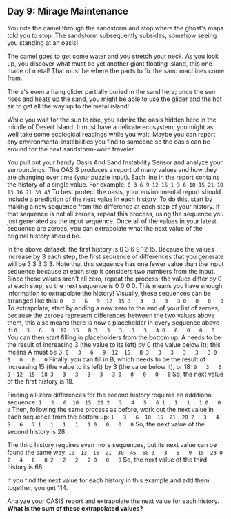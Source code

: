 ## Day 9: Mirage Maintenance
You ride the camel through the sandstorm and stop where the ghost's maps told you to stop. The sandstorm subsequently subsides, somehow seeing you standing at an oasis!

The camel goes to get some water and you stretch your neck. As you look up, you discover what must be yet another giant floating island, this one made of metal! That must be where the parts to fix the sand machines come from.

There's even a hang glider partially buried in the sand here; once the sun rises and heats up the sand, you might be able to use the glider and the hot air to get all the way up to the metal island!

While you wait for the sun to rise, you admire the oasis hidden here in the middle of Desert Island. It must have a delicate ecosystem; you might as well take some ecological readings while you wait. Maybe you can report any environmental instabilities you find to someone so the oasis can be around for the next sandstorm-worn traveler.

You pull out your handy Oasis And Sand Instability Sensor and analyze your surroundings. The OASIS produces a report of many values and how they are changing over time (your puzzle input). Each line in the report contains the history of a single value. For example:
``
0 3 6 9 12 15
1 3 6 10 15 21
10 13 16 21 30 45
``
To best protect the oasis, your environmental report should include a prediction of the next value in each history. To do this, start by making a new sequence from the difference at each step of your history. If that sequence is not all zeroes, repeat this process, using the sequence you just generated as the input sequence. Once all of the values in your latest sequence are zeroes, you can extrapolate what the next value of the original history should be.

In the above dataset, the first history is 0 3 6 9 12 15. Because the values increase by 3 each step, the first sequence of differences that you generate will be 3 3 3 3 3. Note that this sequence has one fewer value than the input sequence because at each step it considers two numbers from the input. Since these values aren't all zero, repeat the process: the values differ by 0 at each step, so the next sequence is 0 0 0 0. This means you have enough information to extrapolate the history! Visually, these sequences can be arranged like this:
``
0   3   6   9  12  15
  3   3   3   3   3
    0   0   0   0
``
To extrapolate, start by adding a new zero to the end of your list of zeroes; because the zeroes represent differences between the two values above them, this also means there is now a placeholder in every sequence above it:
``
0   3   6   9  12  15   B
  3   3   3   3   3   A
    0   0   0   0   0
``
You can then start filling in placeholders from the bottom up. A needs to be the result of increasing 3 (the value to its left) by 0 (the value below it); this means A must be 3:
``
0   3   6   9  12  15   B
  3   3   3   3   3   3
    0   0   0   0   0
``
Finally, you can fill in B, which needs to be the result of increasing 15 (the value to its left) by 3 (the value below it), or 18:
``
0   3   6   9  12  15  18
  3   3   3   3   3   3
    0   0   0   0   0
``
So, the next value of the first history is 18.

Finding all-zero differences for the second history requires an additional sequence:
``
1   3   6  10  15  21
  2   3   4   5   6
    1   1   1   1
      0   0   0
``
Then, following the same process as before, work out the next value in each sequence from the bottom up:
``
1   3   6  10  15  21  28
  2   3   4   5   6   7
    1   1   1   1   1
      0   0   0   0
``
So, the next value of the second history is 28.

The third history requires even more sequences, but its next value can be found the same way:
``
10  13  16  21  30  45  68
   3   3   5   9  15  23
     0   2   4   6   8
       2   2   2   2
         0   0   0
``
So, the next value of the third history is 68.

If you find the next value for each history in this example and add them together, you get 114.

Analyze your OASIS report and extrapolate the next value for each history. **What is the sum of these extrapolated values?**